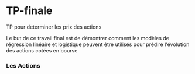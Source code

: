 # TP-finale
TP pour determiner les prix des actions 

Le but de ce travail final est de démontrer comment les modèles de régression linéaire et logistique peuvent être utilisés pour prédire l'évolution des actions cotées en bourse

### Les Actions 

